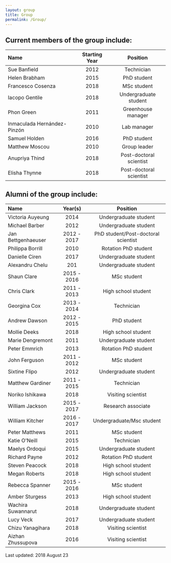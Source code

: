 ```yaml
---
layout: group
title: Group
permalink: /Group/
---
```


## Current members of the group include:

|Name                         | Starting Year |Position               |
|:----------------------------|:-------------:|:---------------------:|
|Sue Banfield                 | 2012          |Technician             |
|Helen Brabham                | 2015          |PhD student            |
|Francesco Cosenza            | 2018          |MSc student            |
|Iacopo Gentile               | 2018          |Undergraduate student  |
|Phon Green                   | 2011          |Greenhouse manager     |
|Inmaculada Hernández-Pinzón  | 2010          |Lab manager            |
|Samuel Holden                | 2016          |PhD student            |
|Matthew Moscou               | 2010          |Group leader           |
|Anupriya Thind               | 2018          |Post-doctoral scientist|
|Elisha Thynne                | 2018          |Post-doctoral scientist|

## Alumni of the group include:

|Name                         |  Year(s)  |Position                           |
|:----------------------------|:---------:|:---------------------------------:|
|Victoria Auyeung             |   2014    |Undergraduate student              |
|Michael Barber               |   2012    |Undergraduate student              |
|Jan Bettgenhaeuser           |2012 - 2017|PhD student/Post-doctoral scientist|
|Philippa Borrill             |   2010    |Rotation PhD student               |
|Danielle Ciren               |   2017    |Undergraduate student              |
|Alexandru Chelu              |   201     |Undergraduate student              |
|Shaun Clare                  |2015 - 2016|MSc student                        |
|Chris Clark                  |2011 - 2013|High school student                |
|Georgina Cox                 |2013 - 2014|Technician                         |
|Andrew Dawson                |2012 - 2015|PhD student                        |
|Mollie Deeks                 |   2018    |High school student                |
|Marie Dengremont             |   2011    |Undergraduate student              |
|Peter Emmrich                |   2013    |Rotation PhD student               |
|John Ferguson                |2011 - 2012|MSc student                        |
|Sixtine Flipo                |   2012    |Undergraduate student              |
|Matthew Gardiner             |2011 - 2015|Technician                         |
|Noriko Ishikawa              |   2018    |Visiting scientist                 |
|William Jackson              |2015 - 2017|Research associate                 |
|William Kitcher              |2016 - 2017|Undergraduate/Msc student          |
|Peter Matthews               |   2011    |MSc student                        |
|Katie O'Neill                |   2015    |Technician                         |
|Maelys Ordoqui               |   2015    |Undergraduate student              |
|Richard Payne                |   2012    |Rotation PhD student               |
|Steven Peacock               |   2018    |High school student                |
|Megan Roberts                |   2018    |High school student                |
|Rebecca Spanner              |2015 - 2016|MSc student                        |
|Amber Sturgess               |   2013    |High school student                |
|Wachira Suwannarut           |   2018    |Undergraduate student              |
|Lucy Veck                    |   2017    |Undergraduate student              |
|Chizu Yanagihara             |   2018    |Visiting scientist                 |
|Aizhan Zhussupova            |   2016    |Visiting scientist                 |

Last updated: 2018 August 23

